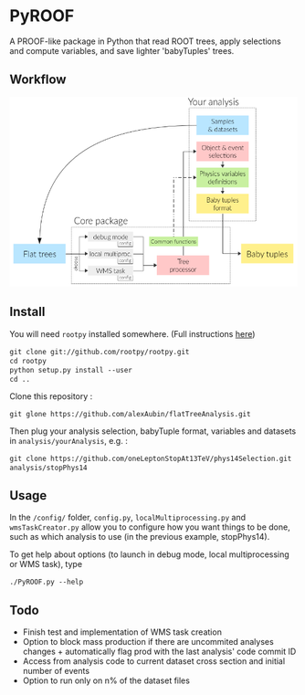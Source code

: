 PyROOF
======

A PROOF-like package in Python that read ROOT trees, apply selections and compute variables, and save lighter 'babyTuples' trees.

Workflow
--------

![Workflow sketch](./doc/workflow.png)

Install
------

You will need `rootpy` installed somewhere. (Full instructions [here](http://www.rootpy.org/install.html))

```
git clone git://github.com/rootpy/rootpy.git
cd rootpy
python setup.py install --user
cd ..
```

Clone this repository :

```
git glone https://github.com/alexAubin/flatTreeAnalysis.git
```

Then plug your analysis selection, babyTuple format, variables and datasets in `analysis/yourAnalysis`, e.g. :

```
git clone https://github.com/oneLeptonStopAt13TeV/phys14Selection.git analysis/stopPhys14
```

Usage
-----

In the `/config/` folder, `config.py`, `localMultiprocessing.py` and `wmsTaskCreator.py` allow you to configure how you want things to be done, such as which analysis to use (in the previous example, stopPhys14). 

To get help about options (to launch in debug mode, local multiprocessing or WMS task), type

```
./PyROOF.py --help
```

Todo
----

- Finish test and implementation of WMS task creation
- Option to block mass production if there are uncommited analyses changes + automatically flag prod with the last analysis' code commit ID
- Access from analysis code to current dataset cross section and initial number of events
- Option to run only on n% of the dataset files
